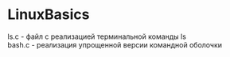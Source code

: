 # LinuxBasics
  
ls.c - файл с реализацией терминальной команды ls  
bash.c - реализация упрощенной версии командной оболочки

